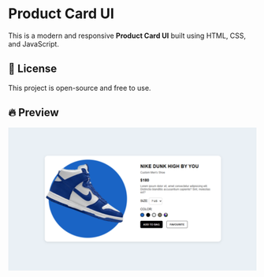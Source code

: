 # Product Card UI  

This is a modern and responsive **Product Card UI** built using HTML, CSS, and JavaScript.  

## 📜 License  
This project is open-source and free to use.  

## 🔥 Preview  
![Product Card](img/thumbnail.png)  

